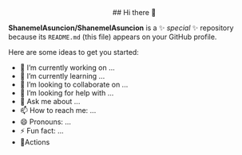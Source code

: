 <div align="center">
  ## Hi there 👋
</div>

**ShanemelAsuncion/ShanemelAsuncion** is a ✨ _special_ ✨ repository because its `README.md` (this file) appears on your GitHub profile.

Here are some ideas to get you started:

- 🔭 I’m currently working on ...
- 🌱 I’m currently learning ...
- 👯 I’m looking to collaborate on ...
- 🤔 I’m looking for help with ...
- 💬 Ask me about ...
- 📫 How to reach me: ...
- 😄 Pronouns: ...
- ⚡ Fun fact: ...
- 🔭Actions
<picture>
  <source media="(prefers-color-scheme: dark)" srcset="https://raw.githubusercontent.com/ShanemelAsuncion/ShanemelAsuncion/refs/heads/output/github-contribution-grid-snake-dark.svg">
  <source media="(prefers-color-scheme: light)" srcset="https://raw.githubusercontent.com/ShanemelAsuncion/ShanemelAsuncion/refs/heads/output/github-contribution-grid-snake.svg">
</picture>

